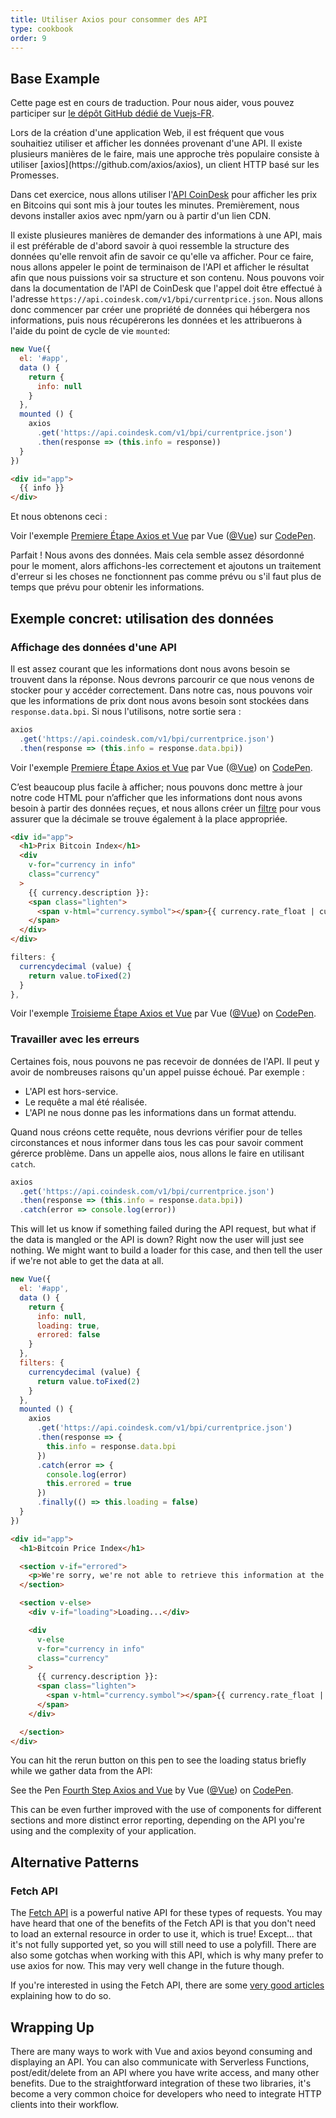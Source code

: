 ```yaml
---
title: Utiliser Axios pour consommer des API
type: cookbook
order: 9
---
```


## Base Example

<p>Cette page est en cours de traduction. Pour nous aider, vous pouvez participer sur <a href="https://github.com/vuejs-fr/vuejs.org" target="_blank">le dépôt GitHub dédié de Vuejs-FR</a>.</p><p>Lors de la création d'une application Web, il est fréquent que vous souhaitiez utiliser et afficher les données provenant d'une API. Il existe plusieurs manières de le faire, mais une approche très populaire consiste à utiliser [axios](https://github.com/axios/axios), un client HTTP basé sur les Promesses.</p>

Dans cet exercice, nous allons utiliser l'[API CoinDesk](https://www.coindesk.com/api/) pour afficher les prix en Bitcoins qui sont mis à jour toutes les minutes. Premièrement, nous devons installer axios avec npm/yarn ou à partir d'un lien CDN.

Il existe plusieures manières de demander des informations à une API, mais il est préférable de d'abord savoir à quoi ressemble la structure des données qu'elle renvoit afin de savoir ce qu'elle va afficher. Pour ce faire, nous allons appeler le point de terminaison de l'API et afficher le résultat afin que nous puissions voir sa structure et son contenu. Nous pouvons voir dans la documentation de l'API de CoinDesk que l'appel doit être effectué à l'adresse `https://api.coindesk.com/v1/bpi/currentprice.json`. Nous allons donc commencer par créer une propriété de données qui hébergera nos informations, puis nous récupérerons les données et les attribuerons à l'aide du point de cycle de vie `mounted`:

```js
new Vue({
  el: '#app',
  data () {
    return {
      info: null
    }
  },
  mounted () {
    axios
      .get('https://api.coindesk.com/v1/bpi/currentprice.json')
      .then(response => (this.info = response))
  }
})
```

```html
<div id="app">
  {{ info }}
</div>
```

Et nous obtenons ceci :

<p data-height="350" data-theme-id="32763" data-slug-hash="80043dfdb7b90f138f5585ade1a5286f" data-default-tab="result" data-user="Vue" data-embed-version="2" data-pen-title="Premiere Étape Axios et Vue" class="codepen">Voir l'exemple <a href="https://codepen.io/team/Vue/pen/80043dfdb7b90f138f5585ade1a5286f/">Premiere Étape Axios et Vue</a> par Vue (<a href="https://codepen.io/Vue">@Vue</a>) sur <a href="https://codepen.io">CodePen</a>.</p>
<script async src="https://static.codepen.io/assets/embed/ei.js"></script>

Parfait ! Nous avons des données. Mais cela semble assez désordonné pour le moment, alors affichons-les correctement et ajoutons un traitement d'erreur si les choses ne fonctionnent pas comme prévu ou s'il faut plus de temps que prévu pour obtenir les informations.

## Exemple concret: utilisation des données

### Affichage des données d'une API

Il est assez courant que les informations dont nous avons besoin se trouvent dans la réponse. Nous devrons parcourir ce que nous venons de stocker pour y accéder correctement. Dans notre cas, nous pouvons voir que les informations de prix dont nous avons besoin sont stockées dans `response.data.bpi`. Si nous l'utilisons, notre sortie sera :

```js
axios
  .get('https://api.coindesk.com/v1/bpi/currentprice.json')
  .then(response => (this.info = response.data.bpi))
```

<p data-height="200" data-theme-id="32763" data-slug-hash="6100b10f1b4ac2961208643560ba7d11" data-default-tab="result" data-user="Vue" data-embed-version="2" data-pen-title="Deuxième Étape Axios et Vue" class="codepen">Voir l'exemple <a href="https://codepen.io/team/Vue/pen/6100b10f1b4ac2961208643560ba7d11/">Premiere Étape Axios et Vue</a> par Vue (<a href="https://codepen.io/Vue">@Vue</a>) on <a href="https://codepen.io">CodePen</a>.</p>
<script async src="https://static.codepen.io/assets/embed/ei.js"></script>

C’est beaucoup plus facile à afficher; nous pouvons donc mettre à jour notre code HTML pour n’afficher que les informations dont nous avons besoin à partir des données reçues, et nous allons créer un [filtre](../api/#Vue-filter) pour vous assurer que la décimale se trouve également à la place appropriée.

```html
<div id="app">
  <h1>Prix Bitcoin Index</h1>
  <div
    v-for="currency in info"
    class="currency"
  >
    {{ currency.description }}:
    <span class="lighten">
      <span v-html="currency.symbol"></span>{{ currency.rate_float | currencydecimal }}
    </span>
  </div>
</div>
```

```js
filters: {
  currencydecimal (value) {
    return value.toFixed(2)
  }
},
```

<p data-height="300" data-theme-id="32763" data-slug-hash="9d59319c09eaccfaf35d9e9f11990f0f" data-default-tab="result" data-user="Vue" data-embed-version="2" data-pen-title="Troisieme Étape Axios et Vue" class="codepen">Voir l'exemple <a href="https://codepen.io/team/Vue/pen/9d59319c09eaccfaf35d9e9f11990f0f/">Troisieme Étape Axios et Vue</a> par Vue (<a href="https://codepen.io/Vue">@Vue</a>) on <a href="https://codepen.io">CodePen</a>.</p>
<script async src="https://static.codepen.io/assets/embed/ei.js"></script>

### Travailler avec les erreurs

Certaines fois, nous pouvons ne pas recevoir de données de l'API. Il peut y avoir de nombreuses raisons qu'un appel puisse échoué. Par exemple :  

* L'API est hors-service.
* Le requête a mal été réalisée.
* L'API ne nous donne pas les informations dans un format attendu.

Quand nous créons cette requête, nous devrions vérifier pour de telles circonstances et nous informer dans tous les cas pour savoir comment gérerce problème. Dans un appelle aios, nous allons le faire en utilisant `catch`.

```js
axios
  .get('https://api.coindesk.com/v1/bpi/currentprice.json')
  .then(response => (this.info = response.data.bpi))
  .catch(error => console.log(error))
```

This will let us know if something failed during the API request, but what if the data is mangled or the API is down? Right now the user will just see nothing. We might want to build a loader for this case, and then tell the user if we're not able to get the data at all.

```js
new Vue({
  el: '#app',
  data () {
    return {
      info: null,
      loading: true,
      errored: false
    }
  },
  filters: {
    currencydecimal (value) {
      return value.toFixed(2)
    }
  },
  mounted () {
    axios
      .get('https://api.coindesk.com/v1/bpi/currentprice.json')
      .then(response => {
        this.info = response.data.bpi
      })
      .catch(error => {
        console.log(error)
        this.errored = true
      })
      .finally(() => this.loading = false)
  }
})
```

```html
<div id="app">
  <h1>Bitcoin Price Index</h1>

  <section v-if="errored">
    <p>We're sorry, we're not able to retrieve this information at the moment, please try back later</p>
  </section>

  <section v-else>
    <div v-if="loading">Loading...</div>

    <div
      v-else
      v-for="currency in info"
      class="currency"
    >
      {{ currency.description }}:
      <span class="lighten">
        <span v-html="currency.symbol"></span>{{ currency.rate_float | currencydecimal }}
      </span>
    </div>

  </section>
</div>
```

You can hit the rerun button on this pen to see the loading status briefly while we gather data from the API:

<p data-height="300" data-theme-id="32763" data-slug-hash="6c01922c9af3883890fd7393e8147ec4" data-default-tab="result" data-user="Vue" data-embed-version="2" data-pen-title="Fourth Step Axios and Vue" class="codepen">See the Pen <a href="https://codepen.io/team/Vue/pen/6c01922c9af3883890fd7393e8147ec4/">Fourth Step Axios and Vue</a> by Vue (<a href="https://codepen.io/Vue">@Vue</a>) on <a href="https://codepen.io">CodePen</a>.</p>
<script async src="https://static.codepen.io/assets/embed/ei.js"></script>

This can be even further improved with the use of components for different sections and more distinct error reporting, depending on the API you're using and the complexity of your application.

## Alternative Patterns

### Fetch API

The [Fetch API](https://developers.google.com/web/updates/2015/03/introduction-to-fetch) is a powerful native API for these types of requests. You may have heard that one of the benefits of the Fetch API is that you don't need to load an external resource in order to use it, which is true! Except... that it's not fully supported yet, so you will still need to use a polyfill. There are also some gotchas when working with this API, which is why many prefer to use axios for now. This may very well change in the future though.

If you're interested in using the Fetch API, there are some [very good articles](https://scotch.io/@bedakb/lets-build-type-ahead-component-with-vuejs-2-and-fetch-api) explaining how to do so.

## Wrapping Up

There are many ways to work with Vue and axios beyond consuming and displaying an API. You can also communicate with Serverless Functions, post/edit/delete from an API where you have write access, and many other benefits. Due to the straightforward integration of these two libraries, it's become a very common choice for developers who need to integrate HTTP clients into their workflow.
